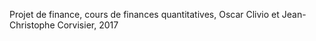 Projet de finance, cours de finances quantitatives, Oscar Clivio et Jean-Christophe Corvisier, 2017
